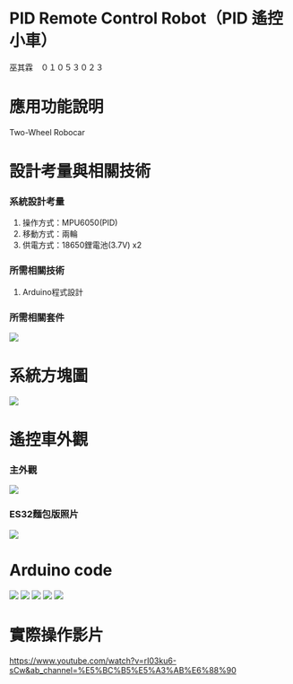 # PID Remote Control Robot（PID 遙控小車）
巫其霖　０１０５３０２３
# 應用功能說明
Two-Wheel Robocar
# 設計考量與相關技術
### 系統設計考量
1. 操作方式：MPU6050(PID)
2. 移動方式：兩輪
3. 供電方式：18650鋰電池(3.7V) x2

### 所需相關技術
1. Arduino程式設計

### 所需相關套件
![](https://github.com/PinLe1920/MCU-project/blob/main/images/%E8%BB%8A%E8%BB%8A.jpg?raw=true)

# 系統方塊圖
![](https://github.com/PinLe1920/MCU-project/blob/main/images/%E6%B8%9B%E8%82%A5%E5%B0%8F%E5%A6%99%E6%8B%9B-%E5%89%AF%E6%9C%AC.jpg?raw=true)

# 遙控車外觀
### 主外觀
![](https://github.com/PinLe1920/MCU-project/blob/main/images/IMG_4932.jpg?raw=true)
### ES32麵包版照片
![](https://github.com/PinLe1920/MCU-project/blob/main/images/IMG_4933.jpg?raw=true)

# Arduino code
![](https://github.com/PinLe1920/MCU-project/blob/main/images/%E6%88%AA%E5%9C%96%202023-06-08%20%E4%B8%8B%E5%8D%888.49.52.png?raw=true)
![](https://github.com/PinLe1920/MCU-project/blob/main/images/%E6%88%AA%E5%9C%96%202023-06-08%20%E4%B8%8B%E5%8D%888.49.07.png?raw=true)
![](https://github.com/PinLe1920/MCU-project/blob/main/images/%E6%88%AA%E5%9C%96%202023-06-08%20%E4%B8%8B%E5%8D%888.50.47.png?raw=true)
![](https://github.com/PinLe1920/MCU-project/blob/main/images/%E6%88%AA%E5%9C%96%202023-06-08%20%E4%B8%8B%E5%8D%888.51.24.png?raw=true)
![](https://github.com/PinLe1920/MCU-project/blob/main/images/%E6%88%AA%E5%9C%96%202023-06-08%20%E4%B8%8B%E5%8D%888.52.26.png?raw=true)

# 實際操作影片
https://www.youtube.com/watch?v=rI03ku6-sCw&ab_channel=%E5%BC%B5%E5%A3%AB%E6%88%90
